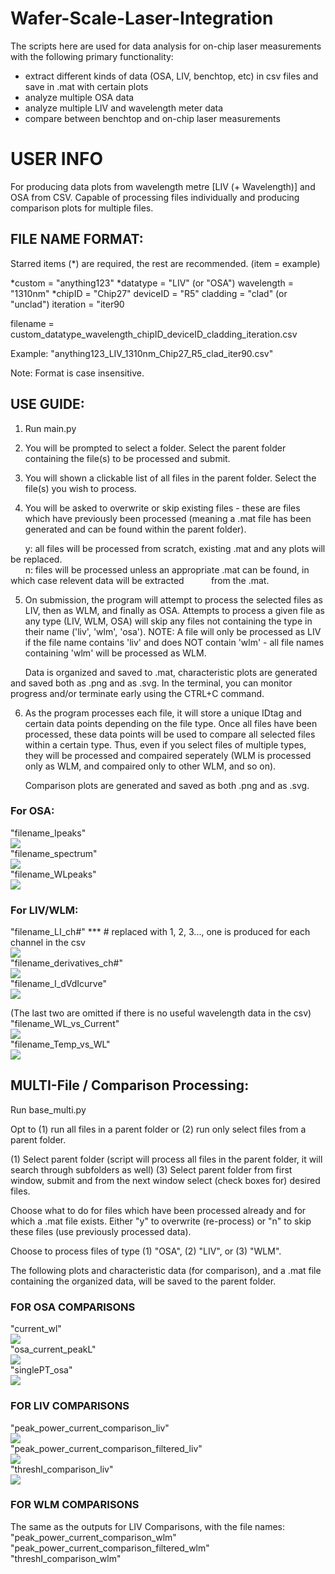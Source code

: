 # Wafer-Scale-Laser-Integration
The scripts here are used for data analysis for on-chip laser measurements with the following primary functionality:
- extract different kinds of data (OSA, LIV, benchtop, etc) in csv files and save in .mat with certain plots
- analyze multiple OSA data
- analyze multiple LIV and wavelength meter data
- compare between benchtop and on-chip laser measurements


# USER INFO

For producing data plots from wavelength metre [LIV (+ Wavelength)] and OSA from CSV. Capable of processing files individually and producing comparison plots for multiple files.


## FILE NAME FORMAT:
Starred items (*) are required, the rest are recommended.
(item = example)

*custom = "anything123"
*datatype = "LIV" (or "OSA")
wavelength = "1310nm" 
*chipID = "Chip27"
deviceID = "R5" 
cladding = "clad" (or "unclad") 
iteration = "iter90

filename = custom_datatype_wavelength_chipID_deviceID_cladding_iteration.csv

Example: "anything123_LIV_1310nm_Chip27_R5_clad_iter90.csv"

Note: Format is case insensitive.



## USE GUIDE:
1. Run main.py

2. You will be prompted to select a folder. Select the parent folder containing the file(s) to be processed and submit.

3. You will shown a clickable list of all files in the parent folder. Select the file(s) you wish to process.

4. You will be asked to overwrite or skip existing files - these are files which have previously been processed (meaning a .mat file has been generated and can be found within the parent folder). 

&nbsp;&nbsp;&nbsp;&nbsp;&nbsp;&nbsp;y: all files will be processed from scratch, existing .mat and any plots will be replaced.<br>
&nbsp;&nbsp;&nbsp;&nbsp;&nbsp;&nbsp;n: files will be processed unless an appropriate .mat can be found, in which case relevent data will be extracted &nbsp;&nbsp;&nbsp;&nbsp;&nbsp;&nbsp;&nbsp;&nbsp;&nbsp;&nbsp;from the .mat.

5. On submission, the program will attempt to process the selected files as LIV, then as WLM, and finally as OSA.
Attempts to process a given file as any type (LIV, WLM, OSA) will skip any files not containing the type in their name ('liv', 'wlm', 'osa'). NOTE: A file will only be processed as LIV if the file name contains 'liv' and does NOT contain 'wlm' - all file names containing 'wlm' will be processed as WLM.

&nbsp;&nbsp;&nbsp;&nbsp;&nbsp;&nbsp;Data is organized and saved to .mat, characteristic plots are generated and saved both as .png and as .svg. In the terminal, you can monitor progress and/or terminate early using the CTRL+C command.

6. As the program processes each file, it will store a unique IDtag and certain data points depending on the file type. Once all files have been processed, these data points will be used to compare all selected files within a certain type. Thus, even if you select files of multiple types, they will be processed and compaired seperately (WLM is processed only as WLM, and compaired only to other WLM, and so on). 

&nbsp;&nbsp;&nbsp;&nbsp;&nbsp;&nbsp;Comparison plots are generated and saved as both .png and as .svg.




### For OSA:
"filename_Ipeaks"<br>
![](https://github.com/rhiannonevans/Wafer-Scale-Laser-Integration/blob/1ec14481114dfe28c4617163fcd4c9d644a5fca5/Documentation/2025_04_27_20_04_58_OSA_1310nm_Chip27_R5_clad_Ipeaks.png)<br>
"filename_spectrum"<br>
![](https://github.com/rhiannonevans/Wafer-Scale-Laser-Integration/blob/1ec14481114dfe28c4617163fcd4c9d644a5fca5/Documentation/2025_04_27_20_04_58_OSA_1310nm_Chip27_R5_clad_spectrum.png)<br>
"filename_WLpeaks"<br>
![](https://github.com/rhiannonevans/Wafer-Scale-Laser-Integration/blob/1ec14481114dfe28c4617163fcd4c9d644a5fca5/Documentation/2025_04_27_20_04_58_OSA_1310nm_Chip27_R5_clad_WLPeaks.png)<br>

### For LIV/WLM:
"filename_LI_ch#" *** # replaced with 1, 2, 3..., one is produced for each channel in the csv <br>
![](https://github.com/rhiannonevans/Wafer-Scale-Laser-Integration/blob/main/Documentation/2025_04_04_18_35_48_LIV_1310nm_ChipC32_R4_LI_ch2.png)<br>
"filename_derivatives_ch#"<br>
![](https://github.com/rhiannonevans/Wafer-Scale-Laser-Integration/blob/main/Documentation/2025_04_04_18_35_48_LIV_1310nm_ChipC32_R4_derivatives_ch2.png)<br>
"filename_I_dVdIcurve"<br>
![](https://github.com/rhiannonevans/Wafer-Scale-Laser-Integration/blob/main/Documentation/2025_04_05_23_28_24_LIV_1310nm_ChipC31_R2_I_dVdIcurve.png)<br>

(The last two are omitted if there is no useful wavelength data in the csv)<br>
"filename_WL_vs_Current"<br>
![](https://github.com/rhiannonevans/Wafer-Scale-Laser-Integration/blob/main/Documentation/2025_05_29_19_51_09_bothLIVwlm_1330nm_channel4_ChipD30_R0_clad_WL_vs_Current.png)<br>
"filename_Temp_vs_WL"<br>
![](https://github.com/rhiannonevans/Wafer-Scale-Laser-Integration/blob/main/Documentation/2025_05_29_19_51_09_bothLIVwlm_1330nm_channel4_ChipD30_R0_clad_Temp_vs_WL.png)<br>




## MULTI-File / Comparison Processing:
Run base_multi.py

Opt to (1) run all files in a parent folder or (2) run only select files from a parent folder.

(1) Select parent folder (script will process all files in the parent folder, it will search through subfolders as well)
(3) Select parent folder from first window, submit and from the next window select (check boxes for) desired files.

Choose what to do for files which have been processed already and for which a .mat file exists. Either "y" to overwrite (re-process) or "n" to skip these files (use previously processed data).

Choose to process files of type (1) "OSA", (2) "LIV", or (3) "WLM". 

The following plots and characteristic data (for comparison), and a .mat file containing the organized data, will be saved to the parent folder.

### FOR OSA COMPARISONS
"current_wl"<br>
![](https://github.com/rhiannonevans/Wafer-Scale-Laser-Integration/blob/1ec14481114dfe28c4617163fcd4c9d644a5fca5/Documentation/current_wl.png)<br>
"osa_current_peakL"<br>
![](https://github.com/rhiannonevans/Wafer-Scale-Laser-Integration/blob/1ec14481114dfe28c4617163fcd4c9d644a5fca5/Documentation/osa_current_peakL.jpg)<br>
"singlePT_osa"<br>
![](https://github.com/rhiannonevans/Wafer-Scale-Laser-Integration/blob/1ec14481114dfe28c4617163fcd4c9d644a5fca5/Documentation/singlePT_osa.png)<br>

### FOR LIV COMPARISONS
"peak_power_current_comparison_liv"<br>
![](https://github.com/rhiannonevans/Wafer-Scale-Laser-Integration/blob/main/Documentation/peak_power_current_comparison_liv.png)<br>
"peak_power_current_comparison_filtered_liv"<br>
![](https://github.com/rhiannonevans/Wafer-Scale-Laser-Integration/blob/main/Documentation/peak_power_current_comparison_filtered_liv.png)<br>
"threshI_comparison_liv"<br>
![](https://github.com/rhiannonevans/Wafer-Scale-Laser-Integration/blob/main/Documentation/threshI_comparison_liv.png)<br>

### FOR WLM COMPARISONS
The same as the outputs for LIV Comparisons, with the file names:
"peak_power_current_comparison_wlm"<br>
"peak_power_current_comparison_filtered_wlm"<br>
"threshI_comparison_wlm"<br>
<!-- "wavelength_power_comparison"<br>
![](https://github.com/rhiannonevans/Wafer-Scale-Laser-Integration/blob/main/Documentation/wavelength_power_comparison.png) -->
